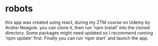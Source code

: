 # robots
this app was created using react, during my ZTM course on Udemy by Andrei Neagoie.
you can clone it, then run 'npm install' into the cloned directory. Some packages might need updated so I recommend running 'npm update' first. Finally you can run 'npm start' and launch the app. 
